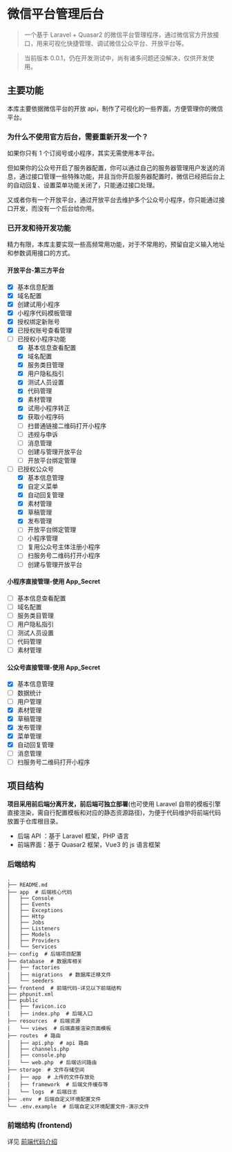 # 微信平台管理后台

> 一个基于 Laravel + Quasar2 的微信平台管理程序，通过微信官方开放接口，用来可视化快捷管理、调试微信公众平台、开放平台等。

> 当前版本 0.0.1，仍在开发测试中，尚有诸多问题还没解决，仅供开发使用。

## 主要功能

本库主要依据微信平台的开放 api，制作了可视化的一些界面，方便管理你的微信平台。

### 为什么不使用官方后台，需要重新开发一个？

如果你只有 1 个订阅号或小程序，其实无需使用本平台。

但如果你的公众号开启了服务器配置，你可以通过自己的服务器管理用户发送的消息，通过接口管理一些特殊功能，并且当你开启服务器配置时，微信已经把后台上的自动回复、设置菜单功能关闭了，只能通过接口处理。
 
又或者你有一个开放平台，通过开放平台去维护多个公众号小程序，你只能通过接口开发，而没有一个后台给你用。

### 已开发和待开发功能

精力有限，本库主要实现一些高频常用功能，对于不常用的，预留自定义输入地址和参数调用接口的方式。

#### 开放平台-第三方平台
- [x] 基本信息配置
- [x] 域名配置
- [x] 创建试用小程序
- [x] 小程序代码模板管理
- [x] 授权绑定新账号
- [x] 已授权账号查看管理
- [ ] 已授权小程序功能
  - [x] 基本信息查看配置
  - [x] 域名配置
  - [x] 服务类目管理
  - [x] 用户隐私指引
  - [x] 测试人员设置
  - [x] 代码管理
  - [x] 素材管理
  - [x] 试用小程序转正
  - [x] 获取小程序码
  - [ ] 扫普通链接二维码打开小程序
  - [ ] 违规与申诉
  - [ ] 消息管理
  - [ ] 创建与管理开放平台
  - [ ] 开放平台绑定管理
- [ ] 已授权公众号
  - [x] 基本信息管理
  - [x] 自定义菜单
  - [x] 自动回复管理
  - [x] 素材管理
  - [x] 草稿管理
  - [x] 发布管理
  - [ ] 开放平台绑定管理
  - [ ] 小程序管理
  - [ ] 复用公众号主体注册小程序
  - [ ] 扫服务号二维码打开小程序
  - [ ] 创建与管理开放平台

#### 小程序直接管理-使用 App_Secret
- [ ] 基本信息查看配置
- [ ] 域名配置
- [ ] 服务类目管理
- [ ] 用户隐私指引
- [ ] 测试人员设置
- [ ] 代码管理
- [ ] 素材管理

#### 公众号直接管理-使用 App_Secret
- [x] 基本信息管理
- [ ] 数据统计
- [ ] 用户管理
- [x] 素材管理
- [x] 草稿管理
- [x] 发布管理
- [x] 菜单管理
- [x] 自动回复管理
- [ ] 消息管理
- [ ] 扫服务号二维码打开小程序

## 项目结构

**项目采用前后端分离开发，前后端可独立部署**(也可使用 Laravel 自带的模板引擎直接渲染，需自行配置模板和对应的静态资源路径)，为便于代码维护将前端代码放置于仓库根目录。

- 后端 API ：基于 Laravel 框架，PHP 语言
- 前端界面：基于 Quasar2 框架，Vue3 的 js 语言框架

### 后端结构
```text
.
├── README.md
├── app  # 后端核心代码
│   ├── Console
│   ├── Events
│   ├── Exceptions
│   ├── Http
│   ├── Jobs
│   ├── Listeners
│   ├── Models
│   ├── Providers
│   └── Services
├── config  # 后端项目配置
├── database  # 数据库相关
│   ├── factories
│   ├── migrations  # 数据库迁移文件
│   └── seeders
├── frontend  # 前端代码-详见以下前端结构
├── phpunit.xml
├── public
│   ├── favicon.ico
│   ├── index.php  # 后端入口
├── resources  # 后端资源
│   └── views  # 后端直接渲染页面模板
├── routes  # 路由
│   ├── api.php  # api 路由
│   ├── channels.php
│   ├── console.php
│   └── web.php  # 后端访问路由
├── storage  # 文件存储空间
│   ├── app  # 上传的文件存放处
│   ├── framework  # 后端文件缓存等
│   └── logs  # 后端日志
├── .env  # 后端自定义环境配置文件
└── .env.example  # 后端自定义环境配置文件-演示文件
```

### 前端结构 (frontend)

详见 [前端代码介绍](frontend/README.md)

